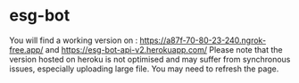 # esg-bot

You will find a working version on :
https://a87f-70-80-23-240.ngrok-free.app/
and 
https://esg-bot-api-v2.herokuapp.com/
Please note that the version hosted on heroku is not optimised and may suffer from synchronous issues, especially uploading large file.
You may need to refresh the page.
